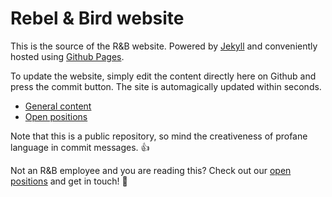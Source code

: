 Rebel & Bird website
======================

This is the source of the R&B website. Powered by [Jekyll](http://jekyllrb.com) and conveniently hosted using [Github Pages](https://pages.github.com/).

To update the website, simply edit the content directly here on Github and press the commit button. The site is automagically updated within seconds.

* [General content](https://github.com/rebelandbird/rebelandbird.github.io/edit/master/_data/content.yml)
* [Open positions](https://github.com/rebelandbird/rebelandbird.github.io/edit/master/_data/positions.yml)

Note that this is a public repository, so mind the creativeness of profane language in commit messages. :thumbsup:

Not an R&B employee and you are reading this? Check out our [open positions](http://www.rebelandbird.com/#positions) and get in touch! :rainbow:

